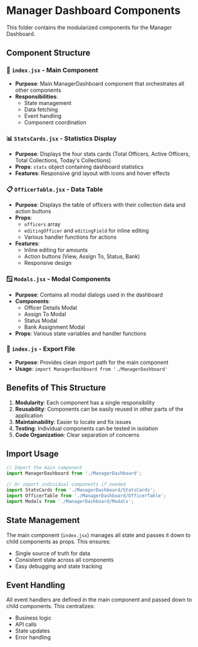 # Manager Dashboard Components

This folder contains the modularized components for the Manager Dashboard.

## Component Structure

### 📁 `index.jsx` - Main Component
- **Purpose**: Main ManagerDashboard component that orchestrates all other components
- **Responsibilities**: 
  - State management
  - Data fetching
  - Event handling
  - Component coordination

### 📊 `StatsCards.jsx` - Statistics Display
- **Purpose**: Displays the four stats cards (Total Officers, Active Officers, Total Collections, Today's Collections)
- **Props**: `stats` object containing dashboard statistics
- **Features**: Responsive grid layout with icons and hover effects

### 📋 `OfficerTable.jsx` - Data Table
- **Purpose**: Displays the table of officers with their collection data and action buttons
- **Props**: 
  - `officers` array
  - `editingOfficer` and `editingField` for inline editing
  - Various handler functions for actions
- **Features**: 
  - Inline editing for amounts
  - Action buttons (View, Assign To, Status, Bank)
  - Responsive design

### 🪟 `Modals.jsx` - Modal Components
- **Purpose**: Contains all modal dialogs used in the dashboard
- **Components**:
  - Officer Details Modal
  - Assign To Modal
  - Status Modal
  - Bank Assignment Modal
- **Props**: Various state variables and handler functions

### 📄 `index.js` - Export File
- **Purpose**: Provides clean import path for the main component
- **Usage**: `import ManagerDashboard from './ManagerDashboard'`

## Benefits of This Structure

1. **Modularity**: Each component has a single responsibility
2. **Reusability**: Components can be easily reused in other parts of the application
3. **Maintainability**: Easier to locate and fix issues
4. **Testing**: Individual components can be tested in isolation
5. **Code Organization**: Clear separation of concerns

## Import Usage

```javascript
// Import the main component
import ManagerDashboard from './ManagerDashboard';

// Or import individual components if needed
import StatsCards from './ManagerDashboard/StatsCards';
import OfficerTable from './ManagerDashboard/OfficerTable';
import Modals from './ManagerDashboard/Modals';
```

## State Management

The main component (`index.jsx`) manages all state and passes it down to child components as props. This ensures:
- Single source of truth for data
- Consistent state across all components
- Easy debugging and state tracking

## Event Handling

All event handlers are defined in the main component and passed down to child components. This centralizes:
- Business logic
- API calls
- State updates
- Error handling
